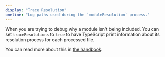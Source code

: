 ```yaml
---
display: "Trace Resolution"
oneline: "Log paths used during the `moduleResolution` process."
---
```


When you are trying to debug why a module isn't being included.
You can set `traceResolutions` to `true` to have TypeScript print information about its resolution process for each processed file.

You can read more about this in [the handbook](/docs/handbook/module-resolution.html#tracing-module-resolution).
